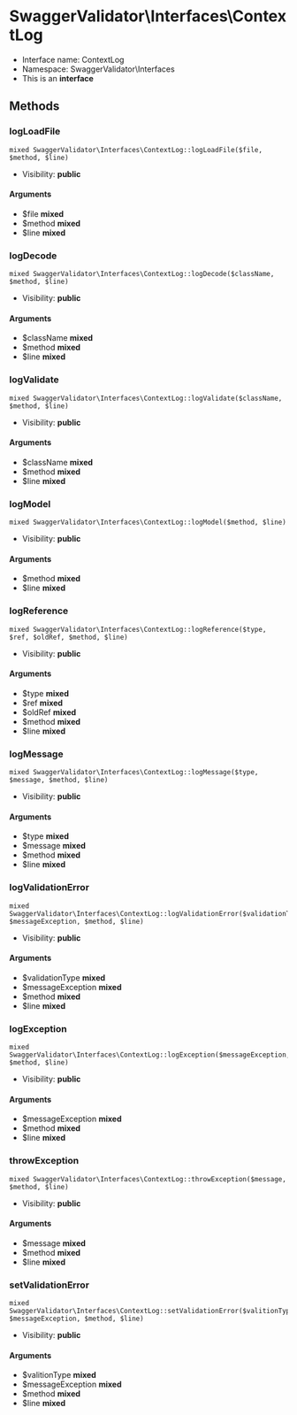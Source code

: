 SwaggerValidator\Interfaces\ContextLog
===============






* Interface name: ContextLog
* Namespace: SwaggerValidator\Interfaces
* This is an **interface**






Methods
-------


### logLoadFile

    mixed SwaggerValidator\Interfaces\ContextLog::logLoadFile($file, $method, $line)





* Visibility: **public**


#### Arguments
* $file **mixed**
* $method **mixed**
* $line **mixed**



### logDecode

    mixed SwaggerValidator\Interfaces\ContextLog::logDecode($className, $method, $line)





* Visibility: **public**


#### Arguments
* $className **mixed**
* $method **mixed**
* $line **mixed**



### logValidate

    mixed SwaggerValidator\Interfaces\ContextLog::logValidate($className, $method, $line)





* Visibility: **public**


#### Arguments
* $className **mixed**
* $method **mixed**
* $line **mixed**



### logModel

    mixed SwaggerValidator\Interfaces\ContextLog::logModel($method, $line)





* Visibility: **public**


#### Arguments
* $method **mixed**
* $line **mixed**



### logReference

    mixed SwaggerValidator\Interfaces\ContextLog::logReference($type, $ref, $oldRef, $method, $line)





* Visibility: **public**


#### Arguments
* $type **mixed**
* $ref **mixed**
* $oldRef **mixed**
* $method **mixed**
* $line **mixed**



### logMessage

    mixed SwaggerValidator\Interfaces\ContextLog::logMessage($type, $message, $method, $line)





* Visibility: **public**


#### Arguments
* $type **mixed**
* $message **mixed**
* $method **mixed**
* $line **mixed**



### logValidationError

    mixed SwaggerValidator\Interfaces\ContextLog::logValidationError($validationType, $messageException, $method, $line)





* Visibility: **public**


#### Arguments
* $validationType **mixed**
* $messageException **mixed**
* $method **mixed**
* $line **mixed**



### logException

    mixed SwaggerValidator\Interfaces\ContextLog::logException($messageException, $method, $line)





* Visibility: **public**


#### Arguments
* $messageException **mixed**
* $method **mixed**
* $line **mixed**



### throwException

    mixed SwaggerValidator\Interfaces\ContextLog::throwException($message, $method, $line)





* Visibility: **public**


#### Arguments
* $message **mixed**
* $method **mixed**
* $line **mixed**



### setValidationError

    mixed SwaggerValidator\Interfaces\ContextLog::setValidationError($valitionType, $messageException, $method, $line)





* Visibility: **public**


#### Arguments
* $valitionType **mixed**
* $messageException **mixed**
* $method **mixed**
* $line **mixed**


